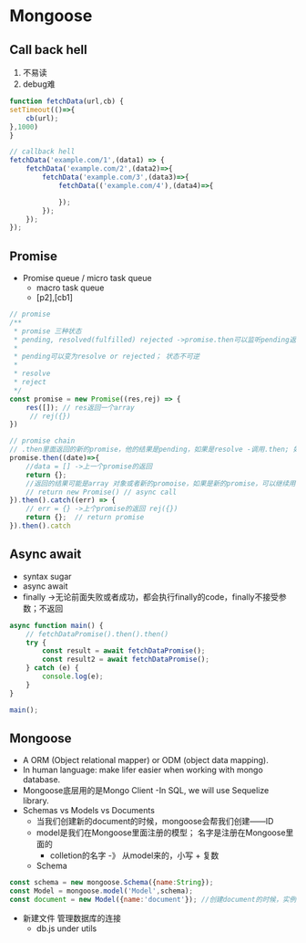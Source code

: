 # Mongoose

## Call back hell
1. 不易读
2. debug难

```js
function fetchData(url,cb) {
setTimeout(()=>{
    cb(url);
},1000)
}

// callback hell
fetchData('example.com/1',(data1) => {
    fetchData('example.com/2',(data2)=>{
        fetchData('example.com/3',(data3)=>{
            fetchData(('example.com/4'),(data4)=>{

            });
        });
    });
});
```

## Promise
* Promise queue / micro task queue
    - macro task queue
    - [p2],[cb1]
```js
// promise
/**
 * promise 三种状态
 * pending, resolved(fulfilled) rejected ->promise.then可以监听pending返回的结果
 * 
 * pending可以变为resolve or rejected； 状态不可逆
 * 
 * resolve
 * reject 
 */
const promise = new Promise((res,rej) => {
    res([]); // res返回一个array
     // rej({})
})

// promise chain 
// .then里面返回的新的promise，他的结果是pending，如果是resolve -调用.then; 如果返回的是reject 会被.catch 抓取
promise.then((date)=>{
    //data = [] ->上一个promise的返回 
    return {};  
    //返回的结果可能是array 对象或者新的promoise，如果是新的promise，可以继续用.then监听
    // return new Promise() // async call
}).then().catch((err) => {
    // err = {} ->上个promise的返回 rej({})
    return {};  // return promise
}).then().catch

```
## Async await 
* syntax sugar
* async await 
* finally ->无论前面失败或者成功，都会执行finally的code，finally不接受参数；不返回

```js
async function main() {
    // fetchDataPromise().then().then()
    try {
        const result = await fetchDataPromise();
        const result2 = await fetchDataPromise();
    } catch (e) {
        console.log(e);
    }
}

main();

```

## Mongoose
* A ORM (Object relational mapper) or ODM (object data mapping).
* In human language: make lifer easier when working with mongo database.
* Mongoose底层用的是Mongo Client 
    -In SQL, we will use Sequelize library. 
* Schemas vs Models vs Documents 
    - 当我们创建新的document的时候，mongoose会帮我们创建——ID
    - model是我们在Mongoose里面注册的模型； 名字是注册在Mongoose里面的
        - colletion的名字 -》 从model来的，小写 + 复数
    - Schema 
```jsx
const schema = new mongoose.Schema({name:String});
const Model = mongoose.model('Model',schema);
const document = new Model({name:'document'}); //创建document的时候，实例化的model 
```
* 新建文件 管理数据库的连接 
    - db.js under utils 
